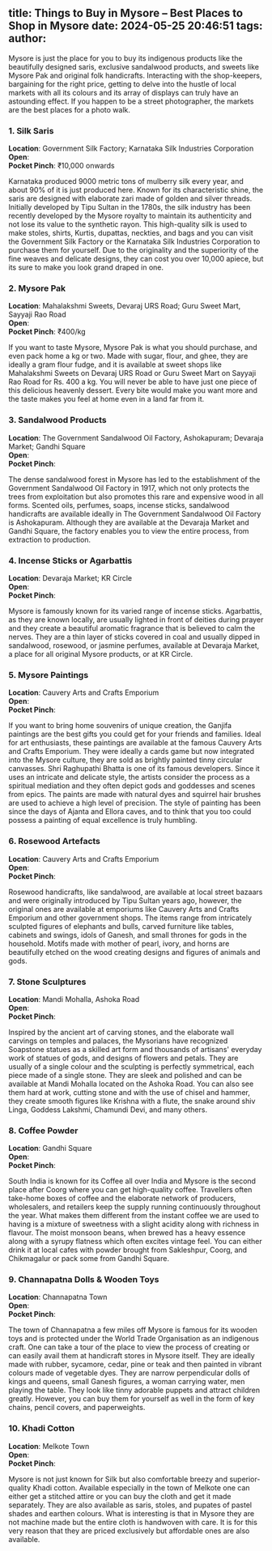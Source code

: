 title: Things to Buy in Mysore – Best Places to Shop in Mysore
date: 2024-05-25 20:46:51
tags:
author:
---
Mysore is just the place for you to buy its indigenous products like the beautifully designed saris, exclusive sandalwood products, and sweets like Mysore Pak and original folk handicrafts. Interacting with the shop-keepers, bargaining for the right price, getting to delve into the hustle of local markets with all its colours and its array of displays can truly have an astounding effect. If you happen to be a street photographer, the markets are the best places for a photo walk.

### 1. Silk Saris
**Location**: Government Silk Factory; Karnataka Silk Industries Corporation<br>
**Open**:<br>
**Pocket Pinch**: ₹10,000 onwards<br>

Karnataka produced 9000 metric tons of mulberry silk every year, and about 90% of it is just produced here. Known for its characteristic shine, the saris are designed with elaborate zari made of golden and silver threads. Initially developed by Tipu Sultan in the 1780s, the silk industry has been recently developed by the Mysore royalty to maintain its authenticity and not lose its value to the synthetic rayon. This high-quality silk is used to make stoles, shirts, Kurtis, dupattas, neckties, and bags and you can visit the Government Silk Factory or the Karnataka Silk Industries Corporation to purchase them for yourself. Due to the originality and the superiority of the fine weaves and delicate designs, they can cost you over 10,000 apiece, but its sure to make you look grand draped in one.   


### 2. Mysore Pak
**Location**: Mahalakshmi Sweets, Devaraj URS Road; Guru Sweet Mart, Sayyaji Rao Road<br>
**Open**:<br>
**Pocket Pinch**: ₹400/kg<br>

If you want to taste Mysore, Mysore Pak is what you should purchase, and even pack home a kg or two. Made with sugar, flour, and ghee, they are ideally a gram flour fudge, and it is available at sweet shops like Mahalakshmi Sweets on Devaraj URS Road or Guru Sweet Mart on Sayyaji Rao Road for Rs. 400 a kg. You will never be able to have just one piece of this delicious heavenly dessert. Every bite would make you want more and the taste makes you feel at home even in a land far from it.


### 3. Sandalwood Products
**Location**: The Government Sandalwood Oil Factory, Ashokapuram; Devaraja Market; Gandhi Square<br>
**Open**:<br>
**Pocket Pinch**:<br>

The dense sandalwood forest in Mysore has led to the establishment of the Government Sandalwood Oil Factory in 1917, which not only protects the trees from exploitation but also promotes this rare and expensive wood in all forms. Scented oils, perfumes, soaps, incense sticks, sandalwood handicrafts are available ideally in The Government Sandalwood Oil Factory is Ashokapuram. Although they are available at the Devaraja Market and Gandhi Square, the factory enables you to view the entire process, from extraction to production.  

### 4. Incense Sticks or Agarbattis
**Location**: Devaraja Market; KR Circle<br>
**Open**:<br>
**Pocket Pinch**:<br>

Mysore is famously known for its varied range of incense sticks. Agarbattis, as they are known locally, are usually lighted in front of deities during prayer and they create a beautiful aromatic fragrance that is believed to calm the nerves. They are a thin layer of sticks covered in coal and usually dipped in sandalwood, rosewood, or jasmine perfumes, available at Devaraja Market, a place for all original Mysore products, or at KR Circle.  


### 5. Mysore Paintings
**Location**: Cauvery Arts and Crafts Emporium<br>
**Open**:<br>
**Pocket Pinch**:<br>

If you want to bring home souvenirs of unique creation, the Ganjifa paintings are the best gifts you could get for your friends and families. Ideal for art enthusiasts, these paintings are available at the famous Cauvery Arts and Crafts Emporium. They were ideally a cards game but now integrated into the Mysore culture, they are sold as brightly painted tinny circular canvasses. Shri Raghupathi Bhatta is one of its famous developers. Since it uses an intricate and delicate style, the artists consider the process as a spiritual mediation and they often depict gods and goddesses and scenes from epics. The paints are made with natural dyes and squirrel hair brushes are used to achieve a high level of precision. The style of painting has been since the days of Ajanta and Ellora caves, and to think that you too could possess a painting of equal excellence is truly humbling.   


### 6. Rosewood Artefacts
**Location**: Cauvery Arts and Crafts Emporium<br>
**Open**:<br>
**Pocket Pinch**:<br>

Rosewood handicrafts, like sandalwood, are available at local street bazaars and were originally introduced by Tipu Sultan years ago, however, the original ones are available at emporiums like Cauvery Arts and Crafts Emporium and other government shops. The items range from intricately sculpted figures of elephants and bulls, carved furniture like tables, cabinets and swings, idols of Ganesh, and small thrones for gods in the household. Motifs made with mother of pearl, ivory, and horns are beautifully etched on the wood creating designs and figures of animals and gods.  


### 7. Stone Sculptures
**Location**: Mandi Mohalla, Ashoka Road<br>
**Open**:<br>
**Pocket Pinch**:<br>

Inspired by the ancient art of carving stones, and the elaborate wall carvings on temples and palaces, the Mysorians have recognized Soapstone statues as a skilled art form and thousands of artisans' everyday work of statues of gods, and designs of flowers and petals. They are usually of a single colour and the sculpting is perfectly symmetrical, each piece made of a single stone. They are sleek and polished and can be available at Mandi Mohalla located on the Ashoka Road. You can also see them hard at work, cutting stone and with the use of chisel and hammer, they create smooth figures like Krishna with a flute, the snake around shiv Linga, Goddess Lakshmi, Chamundi Devi, and many others.  


### 8. Coffee Powder
**Location**: Gandhi Square<br>
**Open**:<br>
**Pocket Pinch**:<br>

South India is known for its Coffee all over India and Mysore is the second place after Coorg where you can get high-quality coffee. Travellers often take-home boxes of coffee and the elaborate network of producers, wholesalers, and retailers keep the supply running continuously throughout the year. What makes them different from the instant coffee we are used to having is a mixture of sweetness with a slight acidity along with richness in flavour. The moist monsoon beans, when brewed has a heavy essence along with a syrupy flatness which often excites vintage feel. You can either drink it at local cafes with powder brought from Sakleshpur, Coorg, and Chikmagalur or pack some from Gandhi Square.  


### 9. Channapatna Dolls & Wooden Toys
**Location**: Channapatna Town<br>
**Open**:<br>
**Pocket Pinch**:<br>

The town of Channapatna a few miles off Mysore is famous for its wooden toys and is protected under the World Trade Organisation as an indigenous craft. One can take a tour of the place to view the process of creating or can easily avail them at handicraft stores in Mysore itself. They are ideally made with rubber, sycamore, cedar, pine or teak and then painted in vibrant colours made of vegetable dyes. They are narrow perpendicular dolls of kings and queens, small Ganesh figures, a woman carrying water, men playing the table. They look like tinny adorable puppets and attract children greatly. However, you can buy them for yourself as well in the form of key chains, pencil covers, and paperweights.  


### 10. Khadi Cotton
**Location**: Melkote Town<br>
**Open**:<br>
**Pocket Pinch**:<br>

Mysore is not just known for Silk but also comfortable breezy and superior-quality Khadi cotton. Available especially in the town of Melkote one can either get a stitched attire or you can buy the cloth and get it made separately. They are also available as saris, stoles, and pupates of pastel shades and earthen colours. What is interesting is that in Mysore they are not machine made but the entire cloth is handwoven with care. It is for this very reason that they are priced exclusively but affordable ones are also available.  
